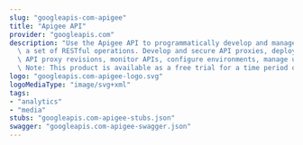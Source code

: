 ```yaml
---
slug: "googleapis-com-apigee"
title: "Apigee API"
provider: "googleapis.com"
description: "Use the Apigee API to programmatically develop and manage APIs with\
  \ a set of RESTful operations. Develop and secure API proxies, deploy and undeploy\
  \ API proxy revisions, monitor APIs, configure environments, manage users, and more.\
  \ Note: This product is available as a free trial for a time period of 60 days."
logo: "googleapis.com-apigee-logo.svg"
logoMediaType: "image/svg+xml"
tags:
- "analytics"
- "media"
stubs: "googleapis.com-apigee-stubs.json"
swagger: "googleapis.com-apigee-swagger.json"
---
```

